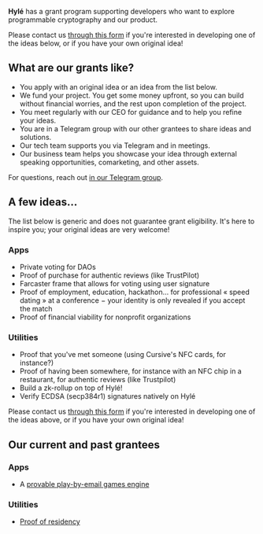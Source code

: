 **Hylé** has a grant program supporting developers who want to explore programmable cryptography and our product.

Please contact us [through this form](https://docs.google.com/forms/d/e/1FAIpQLSf5i2HNkeR3lHSljBdeeTR_0Xx4FsJc6zCb2MY2eBgz-EnbjQ/viewform?usp=sf_link) if you're interested in developing one of the ideas below, or if you have your own original idea!

## What are our grants like?

- You apply with an original idea or an idea from the list below. 
- We fund your project. You get some money upfront, so you can build without financial worries, and the rest upon completion of the project.
- You meet regularly with our CEO for guidance and to help you refine your ideas.
- You are in a Telegram group with our other grantees to share ideas and solutions.
- Our tech team supports you via Telegram and in meetings.
- Our business team helps you showcase your idea through external speaking opportunities, comarketing, and other assets.

For questions, reach out [in our Telegram group](https://t.me/hyle_org).

## A few ideas…

The list below is generic and does not guarantee grant eligibility. It's here to inspire you; your original ideas are very welcome!

### Apps

- Private voting for DAOs
- Proof of purchase for authentic reviews (like TrustPilot)
- Farcaster frame that allows for voting using user signature
- Proof of employment, education, hackathon… for professional « speed dating » at a conference − your identity is only revealed if you accept the match
- Proof of financial viability for nonprofit organizations

### Utilities

- Proof that you've met someone (using Cursive's NFC cards, for instance?)
- Proof of having been somewhere, for instance with an NFC chip in a restaurant, for authentic reviews (like Trustpilot)
- Build a zk-rollup on top of Hylé!
- Verify ECDSA (secp384r1) signatures natively on Hylé

Please contact us [through this form](https://docs.google.com/forms/d/e/1FAIpQLSf5i2HNkeR3lHSljBdeeTR_0Xx4FsJc6zCb2MY2eBgz-EnbjQ/viewform?usp=sf_link) if you're interested in developing one of the ideas above, or if you have your own original idea!

## Our current and past grantees

### Apps

- A [provable play-by-email games engine](https://github.com/MatteoMer/provable-email-game-engine)

### Utilities

- [Proof of residency](https://github.com/rutefig/proof-of-residency)
